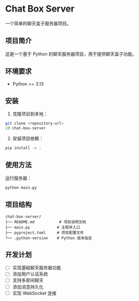 # Chat Box Server

一个简单的聊天盒子服务器项目。

## 项目简介

这是一个基于 Python 的聊天服务器项目，用于提供聊天盒子功能。

## 环境要求

- Python >= 3.13

## 安装

1. 克隆项目到本地：

```bash
git clone <repository-url>
cd chat-box-server
```

2. 安装项目依赖：

```bash
pip install -e .
```

## 使用方法

运行服务器：

```bash
python main.py
```

## 项目结构

```plaintext
chat-box-server/
├── README.md           # 项目说明文档
├── main.py            # 主程序入口
├── pyproject.toml     # 项目配置文件
└── .python-version    # Python 版本指定
```

## 开发计划

- [ ] 实现基础聊天服务器功能
- [ ] 添加用户认证系统
- [ ] 支持多房间聊天
- [ ] 添加消息持久化
- [ ] 实现 WebSocket 连接
